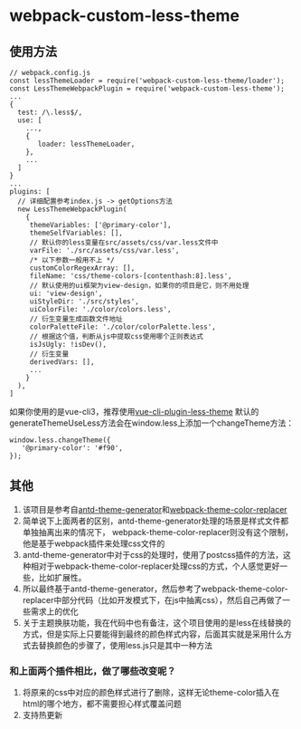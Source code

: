 # webpack-custom-less-theme
## 使用方法
 ```
 // webpack.config.js
 const lessThemeLoader = require('webpack-custom-less-theme/loader');
 const LessThemeWebpackPlugin = require('webpack-custom-less-theme');
 ...
 {
   test: /\.less$/,
   use: [
     ...,
     {
        loader: lessThemeLoader,
     },
     ...
   ]
 }
 ...
 plugins: [
   // 详细配置参考index.js -> getOptions方法
   new LessThemeWebpackPlugin(
     {
      themeVariables: ['@primary-color'],
      themeSelfVariables: [],
      // 默认你的less变量在src/assets/css/var.less文件中
      varFile: './src/assets/css/var.less',
      /* 以下参数一般用不上 */
      customColorRegexArray: [],
      fileName: 'css/theme-colors-[contenthash:8].less',
      // 默认使用的ui框架为view-design，如果你的项目是它，则不用处理
      ui: 'view-design',
      uiStyleDir: './src/styles',
      uiColorFile: './color/colors.less',
      // 衍生变量生成函数文件地址
      colorPaletteFile: './color/colorPalette.less',
      // 根据这个值，判断从js中提取css使用哪个正则表达式
      isJsUgly: !isDev(),
      // 衍生变量
      derivedVars: [],
      ...
     }
   ),
 ]
 ```

如果你使用的是vue-cli3，推荐使用[vue-cli-plugin-less-theme](https://github.com/xiangmaoshuo/vue-cli-plugin-less-theme)
 默认的generateThemeUseLess方法会在window.less上添加一个changeTheme方法：
 ```
 window.less.changeTheme({
    '@primary-color': '#f90',
});
```

## 其他

1. 该项目是参考自[antd-theme-generator](https://github.com/mzohaibqc/antd-theme-generator)和[webpack-theme-color-replacer](https://github.com/hzsrc/webpack-theme-color-replacer)
2. 简单说下上面两者的区别，antd-theme-generator处理的场景是样式文件都单独抽离出来的情况下，
webpack-theme-color-replacer则没有这个限制，他是基于webpack插件来处理css文件的
3. antd-theme-generator中对于css的处理时，使用了postcss插件的方法，这种相对于webpack-theme-color-replacer处理css的方式，个人感觉更好一些，比如扩展性。
4. 所以最终基于antd-theme-generator，然后参考了webpack-theme-color-replacer中部分代码（比如开发模式下，在js中抽离css），然后自己再做了一些需求上的优化
5. 关于主题换肤功能，我在代码中也有备注，这个项目使用的是less在线替换的方式，但是实际上只要能得到最终的颜色样式内容，后面其实就是采用什么方式去替换颜色的步骤了，使用less.js只是其中一种方法

### 和上面两个插件相比，做了哪些改变呢？
1. 将原来的css中对应的颜色样式进行了删除，这样无论theme-color插入在html的哪个地方，都不需要担心样式覆盖问题
2. 支持热更新
